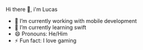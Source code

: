 Hi there 👋, i'm Lucas

- 🔭 I’m currently working with mobile development
- 🌱 I’m currently learning swift
- 😄 Pronouns: He/Him
- ⚡ Fun fact: I love gaming


<div align="center">   <a href="https://github.com/LucasParolin%22%3E   <img height="180em" src="https://github-readme-stats.vercel.app/api?username=LucasParolin&show_icons=true&theme=dracula&include_all_commits=true&count_private=true%22/%3E   <img height="180em" src="https://github-readme-stats.vercel.app/api/top-langs/?username=LucasParolin&layout=compact&langs_count=7&theme=dracula%22/%3E


![Snake animation](https://github.com/LucasParolin/LucasParolin/blob/output/github-contribution-grid-snake.svg)

</div>
